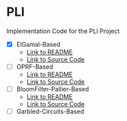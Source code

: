 # PLI
Implementation Code for the PLI Project

 - [X] ElGamal-Based
	 - [Link to README](Elgamal-Based/README.md)
	 - [Link to Source Code](Elgamal-Based/src/)
 - [ ] OPRF-Based
	 - [Link to README](OPRF-Based/README.md)
	 - [Link to Source Code](OPRF-Based/src/)
 - [ ] BloomFilter-Pallier-Based
	 - [Link to README](BloomFilter-Paillier-Based/README.md)
	 - [Link to Source Code](BloomFilter-Paillier-Based/src/)
 - [ ] Garbled-Circuits-Based
